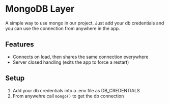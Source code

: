 # MongoDB Layer

A simple way to use mongo in our project. Just add your db credentials and you can use the connection from anywhere in the app.

## Features

- Connects on load, then shares the same connection everywhere
- Server closed handling (exits the app to force a restart)

## Setup

1. Add your db credentials into a .env file as DB_CREDENTIALS
2. From anywehre call `mongo()` to get the db connection

